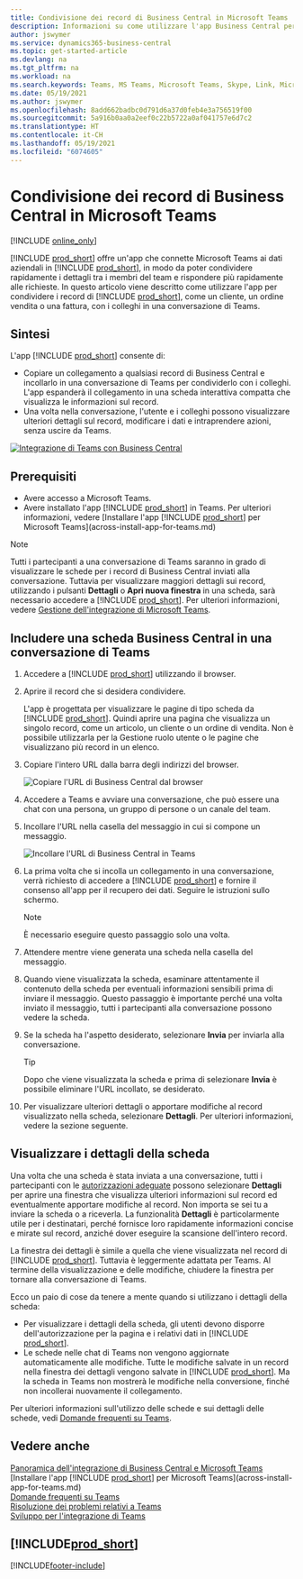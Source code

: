 ```yaml
---
title: Condivisione dei record di Business Central in Microsoft Teams
description: Informazioni su come utilizzare l'app Business Central per Microsoft Teams.
author: jswymer
ms.service: dynamics365-business-central
ms.topic: get-started-article
ms.devlang: na
ms.tgt_pltfrm: na
ms.workload: na
ms.search.keywords: Teams, MS Teams, Microsoft Teams, Skype, Link, Microsoft 365, collaborate, collaboration, teamwork, share records
ms.date: 05/19/2021
ms.author: jswymer
ms.openlocfilehash: 8add662badbc0d791d6a37d0feb4e3a756519f00
ms.sourcegitcommit: 5a916b0aa0a2eef0c22b5722a0af041757e6d7c2
ms.translationtype: HT
ms.contentlocale: it-CH
ms.lasthandoff: 05/19/2021
ms.locfileid: "6074605"
---
```

# <a name="sharing-business-central-records-in-microsoft-teams"></a>Condivisione dei record di Business Central in Microsoft Teams

[!INCLUDE [online_only](includes/online_only.md)]

[!INCLUDE [prod_short](includes/prod_short.md)] offre un'app che connette Microsoft Teams ai dati aziendali in [!INCLUDE [prod_short](includes/prod_short.md)], in modo da poter condividere rapidamente i dettagli tra i membri del team e rispondere più rapidamente alle richieste. In questo articolo viene descritto come utilizzare l'app per condividere i record di [!INCLUDE [prod_short](includes/prod_short.md)], come un cliente, un ordine vendita o una fattura, con i colleghi in una conversazione di Teams.

## <a name="overview"></a>Sintesi

L'app [!INCLUDE [prod_short](includes/prod_short.md)] consente di:

- Copiare un collegamento a qualsiasi record di Business Central e incollarlo in una conversazione di Teams per condividerlo con i colleghi. L'app espanderà il collegamento in una scheda interattiva compatta che visualizza le informazioni sul record.
- Una volta nella conversazione, l'utente e i colleghi possono visualizzare ulteriori dettagli sul record, modificare i dati e intraprendere azioni, senza uscire da Teams.

[![Integrazione di Teams con Business Central](media/teams-intro-v3.png)](media/teams-intro-v3.png#lightbox)

## <a name="prerequisites"></a>Prerequisiti

- Avere accesso a Microsoft Teams.
- Avere installato l'app [!INCLUDE [prod_short](includes/prod_short.md)] in Teams. Per ulteriori informazioni, vedere [Installare l'app [!INCLUDE [prod_short](includes/prod_short.md)] per Microsoft Teams](across-install-app-for-teams.md)

> [!NOTE]
> Tutti i partecipanti a una conversazione di Teams saranno in grado di visualizzare le schede per i record di Business Central inviati alla conversazione. Tuttavia per visualizzare maggiori dettagli sui record, utilizzando i pulsanti **Dettagli** o **Apri nuova finestra** in una scheda, sarà necessario accedere a [!INCLUDE [prod_short](includes/prod_short.md)]. Per ulteriori informazioni, vedere [Gestione dell'integrazione di Microsoft Teams](admin-teams-integration.md#minimum-requirements-1).

## <a name="include-a-business-central-card-in-a-teams-conversation"></a>Includere una scheda Business Central in una conversazione di Teams

1. Accedere a [!INCLUDE [prod_short](includes/prod_short.md)] utilizzando il browser.
2. Aprire il record che si desidera condividere.

    L'app è progettata per visualizzare le pagine di tipo scheda da [!INCLUDE [prod_short](includes/prod_short.md)]. Quindi aprire una pagina che visualizza un singolo record, come un articolo, un cliente o un ordine di vendita. Non è possibile utilizzarla per la Gestione ruolo utente o le pagine che visualizzano più record in un elenco.

3. Copiare l'intero URL dalla barra degli indirizzi del browser.

   ![Copiare l'URL di Business Central dal browser](media/teams-url-v2.png)
4. Accedere a Teams e avviare una conversazione, che può essere una chat con una persona, un gruppo di persone o un canale del team.

    <!--Teams imposes a few limitations here eg. you cannot unfurl a link during a Voice/Video call :/ We should probably only mention this in a Troubleshooting section (and i hope it will also be fixed soon)-->
5. Incollare l'URL nella casella del messaggio in cui si compone un messaggio.

   ![Incollare l'URL di Business Central in Teams](media/teams-paste-url-v2.png)
6. La prima volta che si incolla un collegamento in una conversazione, verrà richiesto di accedere a [!INCLUDE [prod_short](includes/prod_short.md)] e fornire il consenso all'app per il recupero dei dati. Seguire le istruzioni sullo schermo.

    > [!NOTE]
    > È necessario eseguire questo passaggio solo una volta.

7. Attendere mentre viene generata una scheda nella casella del messaggio.

8. Quando viene visualizzata la scheda, esaminare attentamente il contenuto della scheda per eventuali informazioni sensibili prima di inviare il messaggio. Questo passaggio è importante perché una volta inviato il messaggio, tutti i partecipanti alla conversazione possono vedere la scheda.

9. Se la scheda ha l'aspetto desiderato, selezionare **Invia** per inviarla alla conversazione.

    > [!TIP]
    > Dopo che viene visualizzata la scheda e prima di selezionare **Invia** è possibile eliminare l'URL incollato, se desiderato.

10. Per visualizzare ulteriori dettagli o apportare modifiche al record visualizzato nella scheda, selezionare **Dettagli**. Per ulteriori informazioni, vedere la sezione seguente.

## <a name="view-card-details"></a>Visualizzare i dettagli della scheda

Una volta che una scheda è stata inviata a una conversazione, tutti i partecipanti con le [autorizzazioni adeguate](admin-teams-integration.md#permissions) possono selezionare **Dettagli** per aprire una finestra che visualizza ulteriori informazioni sul record ed eventualmente apportare modifiche al record. Non importa se sei tu a inviare la scheda o a riceverla. La funzionalità **Dettagli** è particolarmente utile per i destinatari, perché fornisce loro rapidamente informazioni concise e mirate sul record, anziché dover eseguire la scansione dell'intero record.

La finestra dei dettagli è simile a quella che viene visualizzata nel record di [!INCLUDE [prod_short](includes/prod_short.md)]. Tuttavia è leggermente adattata per Teams. Al termine della visualizzazione e delle modifiche, chiudere la finestra per tornare alla conversazione di Teams.

Ecco un paio di cose da tenere a mente quando si utilizzano i dettagli della scheda:

- Per visualizzare i dettagli della scheda, gli utenti devono disporre dell'autorizzazione per la pagina e i relativi dati in [!INCLUDE [prod_short](includes/prod_short.md)].
- Le schede nelle chat di Teams non vengono aggiornate automaticamente alle modifiche. Tutte le modifiche salvate in un record nella finestra dei dettagli vengono salvate in [!INCLUDE [prod_short](includes/prod_short.md)]. Ma la scheda in Teams non mostrerà le modifiche nella conversione, finché non incollerai nuovamente il collegamento.

Per ulteriori informazioni sull'utilizzo delle schede e sui dettagli delle schede, vedi [Domande frequenti su Teams](teams-faq.md).

## <a name="see-also"></a>Vedere anche

[Panoramica dell'integrazione di Business Central e Microsoft Teams](across-teams-overview.md)  
[Installare l'app [!INCLUDE [prod_short](includes/prod_short.md)] per Microsoft Teams](across-install-app-for-teams.md)  
[Domande frequenti su Teams](teams-faq.md)  
[Risoluzione dei problemi relativi a Teams](admin-teams-troubleshooting.md)  
[Sviluppo per l'integrazione di Teams](/dynamics365/business-central/dev-itpro/developer/devenv-develop-for-teams)  

## [!INCLUDE[prod_short](includes/free_trial_md.md)]  


[!INCLUDE[footer-include](includes/footer-banner.md)]